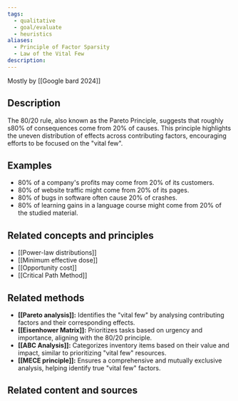 ```yaml
---
tags:
  - qualitative
  - goal/evaluate
  - heuristics
aliases:
  - Principle of Factor Sparsity
  - Law of the Vital Few
description:
---
```

Mostly by [[Google bard 2024]]
## Description
The 80/20 rule, also known as the Pareto Principle, suggests that roughly s80% of consequences come from 20% of causes. This principle highlights the uneven distribution of effects across contributing factors, encouraging efforts to be focused on the "vital few".

## Examples 
- 80% of a company's profits may come from 20% of its customers.
- 80% of website traffic might come from 20% of its pages.
- 80% of bugs in software often cause 20% of crashes.
- 80% of learning gains in a language course might come from 20% of the studied material.

## Related concepts and principles
- [[Power-law distributions]]
- [[Minimum effective dose]]
- [[Opportunity cost]]
- [[Critical Path Method]]

## Related methods
- **[[Pareto analysis]]:** Identifies the "vital few" by analysing contributing factors and their corresponding effects.
- **[[Eisenhower Matrix]]:** Prioritizes tasks based on urgency and importance, aligning with the 80/20 principle.
- **[[ABC Analysis]]:** Categorizes inventory items based on their value and impact, similar to prioritizing "vital few" resources.
- **[[MECE principle]]:** Ensures a comprehensive and mutually exclusive analysis, helping identify true "vital few" factors.

## Related content and sources
